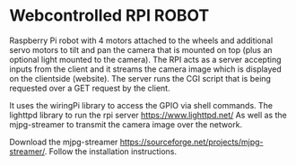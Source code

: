 # Webcontrolled RPI ROBOT

Raspberry Pi robot with 4 motors attached to the wheels and additional servo motors to tilt and pan the camera that is mounted on top (plus an optional light mounted to the camera).
The RPI acts as a server accepting inputs from the client and it streams the camera image which is displayed on the clientside (website). 
The server runs the CGI script that is being requested over a GET request by the client. 

It uses the wiringPi library to access the GPIO via shell commands. 
The lighttpd library to run the rpi server https://www.lighttpd.net/
As well as the mjpg-streamer to transmit the camera image over the network.

Download the mjpg-streamer https://sourceforge.net/projects/mjpg-streamer/.
Follow the installation instructions.